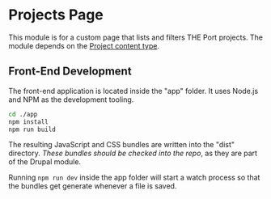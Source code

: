 # Projects Page

This module is for a custom page that lists and filters THE Port projects. The module depends on the [Project content type](/admin/structure/types/manage/project/fields).

## Front-End Development

The front-end application is located inside the "app" folder. It uses Node.js and NPM as the development tooling.

```bash
cd ./app
npm install
npm run build
```

The resulting JavaScript and CSS bundles are written into the "dist" directory. *These bundles should be checked into the repo*, as they are part of the Drupal module.

Running `npm run dev` inside the app folder will start a watch process so that the bundles get generate whenever a file is saved.
